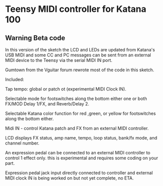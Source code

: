 # Teensy MIDI controller for Katana 100
## Warning Beta code 

In this version of the sketch the LCD and LEDs are updated from Katana's USB MIDI and some CC and PC messages can be sent from an external MIDI device to the Teensy via the serial MIDI IN port.

Gumtown from the Vguitar forum rewrote most of the code in this sketch.


Included:

Tap tempo: global or patch ot (experimental MIDI Clock IN).

Selectable mode for footswitches along the bottom either one or both FX/MOD Delay 1/FX, and Reverb/Delay 2.

Selectable Katana color function for red ,green, or yellow for footswitches along the bottom either.

Midi IN - control Katana patch and FX from an external MIDI controller.

LCD displays FX status, amp name, tempo, loop status, bank/fx mode, and channel number.

An expression pedal can be connected to an external MIDI controller to control 1 effect only. this is experimental and requires some coding on your part.

Expression pedal jack input directly connected to controller and external MIDI clock IN is being worked on but not yet complete, no ETA.
